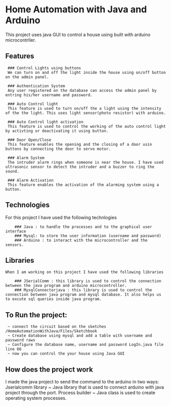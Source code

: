 # Home Automation with Java and Arduino

This project uses java GUI to control a house using built with arduino microcontrller. 

## Features

     ### Control Lights using buttons
     We can turn on and off the light inside the house using on/off button on the admin panel.
     
     ### Authentication System 
     Any user registered on the database can access the admin panel by entring his/her username and password.
     
     ### Auto Control light
     This feature is used to turn on/off the a light using the intensity of the the light. This uses light sensor(photo resistor) with arduino.
     
     ### Auto Control light activation
     This feature is used to control the working of the auto control light by activting or deactivating it using button.
     
     ### Door Open/Close
     This feature enables the opening and the closing of a door usin buttons by connecting the door to servo motor.
     
     ### Alarm System
     The intruder alarm rings when someone is near the house. I have used ultrasonic sensor to detect the intruder and a buzzer to ring the sound.
     
     ### Alarm Activation
     This feature enables the activation of the alarming system using a button.
     
## Technologies

   For this project I have used the following technlogies
   
        ### Java : to handle the processes and to the graphical user interface
        ### Mysql: to store the user information (username and password)
        ### Arduino : to interact with the microcontroller and the sensors.
      
##  Libraries

    When I am working on this project I have used the following libraries
    
        ### JSerialComm : this library is used to control the connection between the java program and arduino microcontroller.
        ### MysqlConnectorjava : this library is used to control the connection between java program and mysql database. It also helps us to excute sql queries inside java program.
        
        
 ## To Run the project: 
     ~ connect the circuit based on the sketches /HomeAutomationWithJava/Files/Sketchbook
     ~ Create database using mysql and add a table with username and password raws
     ~ Configure the database name, username and password LogIn.java file line 66
     ~ now you can control the your house using Java GUI

## How does the project work
   I made the java project to send the command to the arduino in two ways:
     Jserialcomm library ~ Java library that is used to connect arduino with java project through the port.
     Process builder ~ Java class is used to create operating system processes.
